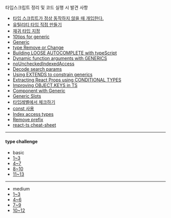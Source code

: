 타입스크립트 정리 및 코드 실행 시 발견 사항

- [타입 스크립트가 정상 동작하지 않을 때 개입한다.](./pages/2024-09-16.md)
- [유틸리티 타입 직접 만들기](./pages/2024-09-20.md)
- [재귀 타입 지정](./pages/2024-09-23.md)
- [10tips for generic](./pages/10tipsForGeneric.ts)
- [Generic](./pages/Generic.md)
- [type Remove or Change](./pages/typeRemoveOrChange.md)
- [Building LOOSE AUTOCOMPLETE with typeScript](./pages/looseAutoComplete.md)
- [Dynamic function arguments with GENERICS](./pages/dynamicfunctionWithGenerics.md)
- [noUncheckedIndexedAccess](./pages/noUncheckedIndexedAccess.md)
- [Decode search params](./pages/decodeSearchParams.md)
- [Using EXTENDS to constrain generics](./pages/usingExtneds.md)
- [Extracting React Props using CONDITIONAL TYPES](./pages/ExtractingReactProps.md)
- [Improving OBJECT.KEYS in TS](./pages/ObjectKeys.md)
- [Component with Generic](./pages/ComponentWithGeneric.md)
- [Generic Slots](./pages/GenericSlots.md)
- [타입레벨에서 체크하기](./pages/DeepPartial.md)
- [const 사용](./pages/const.md)
- [Index access types](./pages/indexAccessType.md)
- [Remove prefix](./pages/RemovePrefix.md)
- [react-ts cheat-sheet](https://react-typescript-cheatsheet.netlify.app/docs/basic/getting-started/basic_type_example)

---

#### type challenge

- basic
- [1~3](./challenge/basic1~3.md)
- [4~7](./challenge/basic4~7.md)
- [8~10](./challenge/basic8~10.md)
- [11~13](./challenge/basic11~13.md)

---

- medium
- [1~3](./challenge/medium1~3.md)
- [4~6](./challenge/medium4~6.md)
- [7~9](./challenge/medium7~9.md)
- [10~12](./challenge/medium10~12.md)

